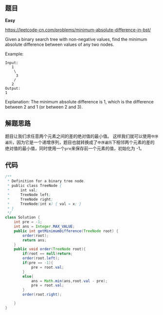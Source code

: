 ## 题目

**Easy**

https://leetcode-cn.com/problems/minimum-absolute-difference-in-bst/

Given a binary search tree with non-negative values, find the minimum absolute difference between values of any two nodes.

Example:

```Input:
Input:
   1
    \
     3
    /
   2
Output:
1
```

Explanation:
The minimum absolute difference is 1, which is the difference between 2 and 1 (or between 2 and 3).

## 解题思路

题目让我们求任意两个元素之间的差的绝对值的最小值。
这样我们就可以使用`中序遍历`，因为它是一个递增序列，题目也就转换成了`中序遍历`下相邻两个元素的差的绝对值的最小值，同时使用一个`pre`来保存前一个元素的值，初始化为 -1。

## 代码

```java
/**
 * Definition for a binary tree node.
 * public class TreeNode {
 *     int val;
 *     TreeNode left;
 *     TreeNode right;
 *     TreeNode(int x) { val = x; }
 * }
 */
class Solution {
    int pre = -1;
    int ans = Integer.MAX_VALUE;
    public int getMinimumDifference(TreeNode root) {
        order(root);
        return ans;
    }
    public void order(TreeNode root){
        if(root == null)return;
        order(root.left);
        if(pre == -1){
            pre = root.val;
        }
        else{
            ans = Math.min(ans,root.val - pre);
            pre = root.val;
        }
        order(root.right);

    }
}
```